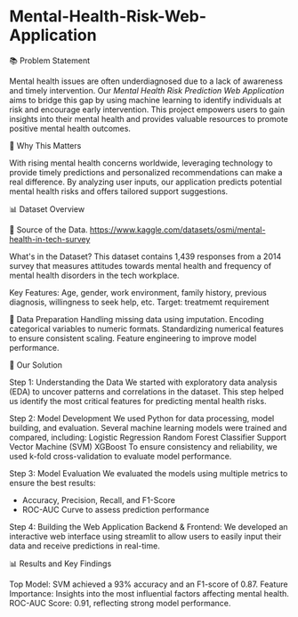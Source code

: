 # Mental-Health-Risk-Web-Application



📚 Problem Statement

Mental health issues are often underdiagnosed due to a lack of awareness and timely intervention. 
Our _Mental Health Risk Prediction Web Application_ aims to bridge this gap by using machine learning to identify individuals at risk and encourage early intervention. This project empowers users to gain insights into their mental health and provides valuable resources to promote positive mental health outcomes.



🎯 Why This Matters

With rising mental health concerns worldwide, leveraging technology to provide timely predictions and personalized recommendations can make a real difference. By analyzing user inputs, our application predicts potential mental health risks and offers tailored support suggestions.


📊 Dataset Overview

📂 Source of the Data.
https://www.kaggle.com/datasets/osmi/mental-health-in-tech-survey

What's in the Dataset?
This dataset contains 1,439 responses from a 2014 survey that measures attitudes towards mental health and frequency of mental health disorders in the tech workplace. 

Key Features:
Age, gender, work environment, family history, previous diagnosis, willingness to seek help, etc. 
Target: 
treatmemt requirement


🔧 Data Preparation
Handling missing data using imputation.
Encoding categorical variables to numeric formats.
Standardizing numerical features to ensure consistent scaling.
Feature engineering to improve model performance.


🧠 Our Solution

Step 1: Understanding the Data
We started with exploratory data analysis (EDA) to uncover patterns and correlations in the dataset. This step helped us identify the most critical features for predicting mental health risks.

Step 2: Model Development
We used Python for data processing, model building, and evaluation. 
Several machine learning models were trained and compared, including:
Logistic Regression
Random Forest Classifier
Support Vector Machine (SVM)
XGBoost
To ensure consistency and reliability, we used k-fold cross-validation to evaluate model performance.

Step 3: Model Evaluation
We evaluated the models using multiple metrics to ensure the best results:
- Accuracy, Precision, Recall, and F1-Score
- ROC-AUC Curve to assess prediction performance

Step 4: Building the Web Application
Backend & Frontend: We developed an interactive web interface using streamlit to allow users to easily input their data and receive predictions in real-time.



📊 Results and Key Findings

Top Model: SVM achieved a 93% accuracy and an F1-score of 0.87.
Feature Importance: Insights into the most influential factors affecting mental health.
ROC-AUC Score: 0.91, reflecting strong model performance.
